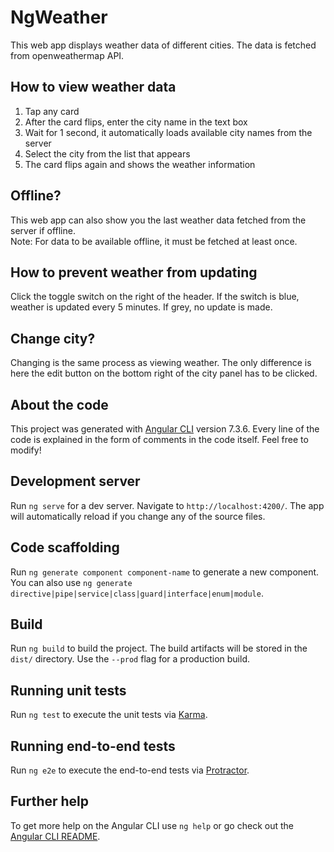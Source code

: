 # NgWeather
This web app displays weather data of different cities.
The data is fetched from openweathermap API.

## How to view weather data
1. Tap any card
2. After the card flips, enter the city name in the text box
3. Wait for 1 second, it automatically loads available city names from the server
4. Select the city from the list that appears
5. The card flips again and shows the weather information

## Offline?
This web app can also show you the last weather data fetched from the server if offline. <br>
Note: For data to be available offline, it must be fetched at least once.

## How to prevent weather from updating
Click the toggle switch on the right of the header. If the switch is blue, weather is updated every 5 minutes. If grey, no update is made.

## Change city?
Changing is the same process as viewing weather. The only difference is here the edit button on the bottom right of the city panel has to be clicked.


## About the code

This project was generated with [Angular CLI](https://github.com/angular/angular-cli) version 7.3.6.
Every line of the code is explained in the form of comments in the code itself. Feel free to modify!

## Development server

Run `ng serve` for a dev server. Navigate to `http://localhost:4200/`. The app will automatically reload if you change any of the source files.

## Code scaffolding

Run `ng generate component component-name` to generate a new component. You can also use `ng generate directive|pipe|service|class|guard|interface|enum|module`.

## Build

Run `ng build` to build the project. The build artifacts will be stored in the `dist/` directory. Use the `--prod` flag for a production build.

## Running unit tests

Run `ng test` to execute the unit tests via [Karma](https://karma-runner.github.io).

## Running end-to-end tests

Run `ng e2e` to execute the end-to-end tests via [Protractor](http://www.protractortest.org/).

## Further help

To get more help on the Angular CLI use `ng help` or go check out the [Angular CLI README](https://github.com/angular/angular-cli/blob/master/README.md).
